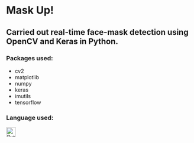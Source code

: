# Mask Up!
## Carried out real-time face-mask detection using OpenCV and Keras in Python.
### Packages used:
- cv2
- matplotlib
- numpy
- keras
- imutils
- tensorflow

### Language used:
<img align="left" alt="Python" width="26px" src="https://cdn.jsdelivr.net/gh/devicons/devicon/icons/python/python-original.svg" style="padding-right:10px;" />

<br />

